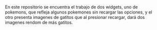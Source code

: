 En este repositorio se encuentra el trabajo de dos widgets, uno de pokemons, que refleja algunos pokemones sin recargar las opciones, y el otro presenta imagenes de gatitos que al presionar recargar, dará dos imagenes rendom de más gatitos.

